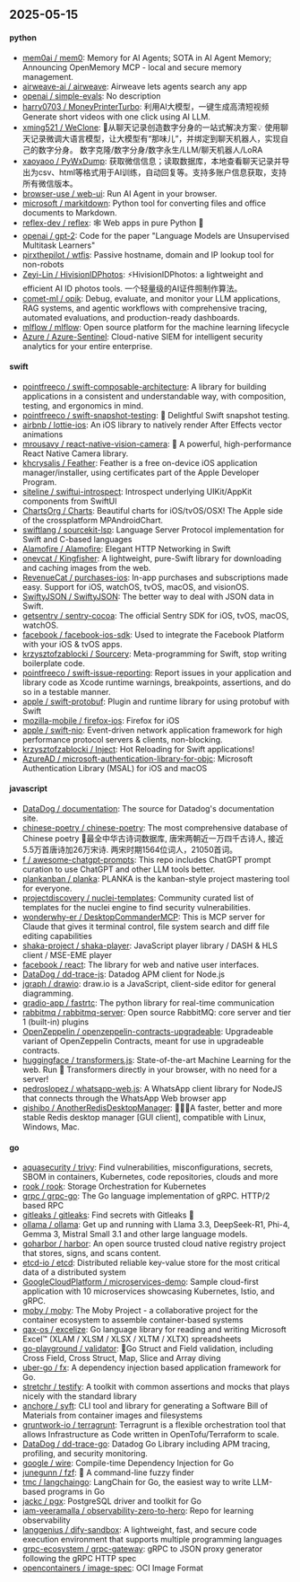 ## 2025-05-15

#### python
* [mem0ai / mem0](https://github.com/mem0ai/mem0): Memory for AI Agents; SOTA in AI Agent Memory; Announcing OpenMemory MCP - local and secure memory management.
* [airweave-ai / airweave](https://github.com/airweave-ai/airweave): Airweave lets agents search any app
* [openai / simple-evals](https://github.com/openai/simple-evals): No description
* [harry0703 / MoneyPrinterTurbo](https://github.com/harry0703/MoneyPrinterTurbo): 利用AI大模型，一键生成高清短视频 Generate short videos with one click using AI LLM.
* [xming521 / WeClone](https://github.com/xming521/WeClone): 🚀从聊天记录创造数字分身的一站式解决方案💡 使用聊天记录微调大语言模型，让大模型有“那味儿”，并绑定到聊天机器人，实现自己的数字分身。 数字克隆/数字分身/数字永生/LLM/聊天机器人/LoRA
* [xaoyaoo / PyWxDump](https://github.com/xaoyaoo/PyWxDump): 获取微信信息；读取数据库，本地查看聊天记录并导出为csv、html等格式用于AI训练，自动回复等。支持多账户信息获取，支持所有微信版本。
* [browser-use / web-ui](https://github.com/browser-use/web-ui): Run AI Agent in your browser.
* [microsoft / markitdown](https://github.com/microsoft/markitdown): Python tool for converting files and office documents to Markdown.
* [reflex-dev / reflex](https://github.com/reflex-dev/reflex): 🕸️ Web apps in pure Python 🐍
* [openai / gpt-2](https://github.com/openai/gpt-2): Code for the paper "Language Models are Unsupervised Multitask Learners"
* [pirxthepilot / wtfis](https://github.com/pirxthepilot/wtfis): Passive hostname, domain and IP lookup tool for non-robots
* [Zeyi-Lin / HivisionIDPhotos](https://github.com/Zeyi-Lin/HivisionIDPhotos): ⚡️HivisionIDPhotos: a lightweight and efficient AI ID photos tools. 一个轻量级的AI证件照制作算法。
* [comet-ml / opik](https://github.com/comet-ml/opik): Debug, evaluate, and monitor your LLM applications, RAG systems, and agentic workflows with comprehensive tracing, automated evaluations, and production-ready dashboards.
* [mlflow / mlflow](https://github.com/mlflow/mlflow): Open source platform for the machine learning lifecycle
* [Azure / Azure-Sentinel](https://github.com/Azure/Azure-Sentinel): Cloud-native SIEM for intelligent security analytics for your entire enterprise.

#### swift
* [pointfreeco / swift-composable-architecture](https://github.com/pointfreeco/swift-composable-architecture): A library for building applications in a consistent and understandable way, with composition, testing, and ergonomics in mind.
* [pointfreeco / swift-snapshot-testing](https://github.com/pointfreeco/swift-snapshot-testing): 📸 Delightful Swift snapshot testing.
* [airbnb / lottie-ios](https://github.com/airbnb/lottie-ios): An iOS library to natively render After Effects vector animations
* [mrousavy / react-native-vision-camera](https://github.com/mrousavy/react-native-vision-camera): 📸 A powerful, high-performance React Native Camera library.
* [khcrysalis / Feather](https://github.com/khcrysalis/Feather): Feather is a free on-device iOS application manager/installer, using certificates part of the Apple Developer Program.
* [siteline / swiftui-introspect](https://github.com/siteline/swiftui-introspect): Introspect underlying UIKit/AppKit components from SwiftUI
* [ChartsOrg / Charts](https://github.com/ChartsOrg/Charts): Beautiful charts for iOS/tvOS/OSX! The Apple side of the crossplatform MPAndroidChart.
* [swiftlang / sourcekit-lsp](https://github.com/swiftlang/sourcekit-lsp): Language Server Protocol implementation for Swift and C-based languages
* [Alamofire / Alamofire](https://github.com/Alamofire/Alamofire): Elegant HTTP Networking in Swift
* [onevcat / Kingfisher](https://github.com/onevcat/Kingfisher): A lightweight, pure-Swift library for downloading and caching images from the web.
* [RevenueCat / purchases-ios](https://github.com/RevenueCat/purchases-ios): In-app purchases and subscriptions made easy. Support for iOS, watchOS, tvOS, macOS, and visionOS.
* [SwiftyJSON / SwiftyJSON](https://github.com/SwiftyJSON/SwiftyJSON): The better way to deal with JSON data in Swift.
* [getsentry / sentry-cocoa](https://github.com/getsentry/sentry-cocoa): The official Sentry SDK for iOS, tvOS, macOS, watchOS.
* [facebook / facebook-ios-sdk](https://github.com/facebook/facebook-ios-sdk): Used to integrate the Facebook Platform with your iOS & tvOS apps.
* [krzysztofzablocki / Sourcery](https://github.com/krzysztofzablocki/Sourcery): Meta-programming for Swift, stop writing boilerplate code.
* [pointfreeco / swift-issue-reporting](https://github.com/pointfreeco/swift-issue-reporting): Report issues in your application and library code as Xcode runtime warnings, breakpoints, assertions, and do so in a testable manner.
* [apple / swift-protobuf](https://github.com/apple/swift-protobuf): Plugin and runtime library for using protobuf with Swift
* [mozilla-mobile / firefox-ios](https://github.com/mozilla-mobile/firefox-ios): Firefox for iOS
* [apple / swift-nio](https://github.com/apple/swift-nio): Event-driven network application framework for high performance protocol servers & clients, non-blocking.
* [krzysztofzablocki / Inject](https://github.com/krzysztofzablocki/Inject): Hot Reloading for Swift applications!
* [AzureAD / microsoft-authentication-library-for-objc](https://github.com/AzureAD/microsoft-authentication-library-for-objc): Microsoft Authentication Library (MSAL) for iOS and macOS

#### javascript
* [DataDog / documentation](https://github.com/DataDog/documentation): The source for Datadog's documentation site.
* [chinese-poetry / chinese-poetry](https://github.com/chinese-poetry/chinese-poetry): The most comprehensive database of Chinese poetry 🧶最全中华古诗词数据库, 唐宋两朝近一万四千古诗人, 接近5.5万首唐诗加26万宋诗. 两宋时期1564位词人，21050首词。
* [f / awesome-chatgpt-prompts](https://github.com/f/awesome-chatgpt-prompts): This repo includes ChatGPT prompt curation to use ChatGPT and other LLM tools better.
* [plankanban / planka](https://github.com/plankanban/planka): PLANKA is the kanban-style project mastering tool for everyone.
* [projectdiscovery / nuclei-templates](https://github.com/projectdiscovery/nuclei-templates): Community curated list of templates for the nuclei engine to find security vulnerabilities.
* [wonderwhy-er / DesktopCommanderMCP](https://github.com/wonderwhy-er/DesktopCommanderMCP): This is MCP server for Claude that gives it terminal control, file system search and diff file editing capabilities
* [shaka-project / shaka-player](https://github.com/shaka-project/shaka-player): JavaScript player library / DASH & HLS client / MSE-EME player
* [facebook / react](https://github.com/facebook/react): The library for web and native user interfaces.
* [DataDog / dd-trace-js](https://github.com/DataDog/dd-trace-js): Datadog APM client for Node.js
* [jgraph / drawio](https://github.com/jgraph/drawio): draw.io is a JavaScript, client-side editor for general diagramming.
* [gradio-app / fastrtc](https://github.com/gradio-app/fastrtc): The python library for real-time communication
* [rabbitmq / rabbitmq-server](https://github.com/rabbitmq/rabbitmq-server): Open source RabbitMQ: core server and tier 1 (built-in) plugins
* [OpenZeppelin / openzeppelin-contracts-upgradeable](https://github.com/OpenZeppelin/openzeppelin-contracts-upgradeable): Upgradeable variant of OpenZeppelin Contracts, meant for use in upgradeable contracts.
* [huggingface / transformers.js](https://github.com/huggingface/transformers.js): State-of-the-art Machine Learning for the web. Run 🤗 Transformers directly in your browser, with no need for a server!
* [pedroslopez / whatsapp-web.js](https://github.com/pedroslopez/whatsapp-web.js): A WhatsApp client library for NodeJS that connects through the WhatsApp Web browser app
* [qishibo / AnotherRedisDesktopManager](https://github.com/qishibo/AnotherRedisDesktopManager): 🚀🚀🚀A faster, better and more stable Redis desktop manager [GUI client], compatible with Linux, Windows, Mac.

#### go
* [aquasecurity / trivy](https://github.com/aquasecurity/trivy): Find vulnerabilities, misconfigurations, secrets, SBOM in containers, Kubernetes, code repositories, clouds and more
* [rook / rook](https://github.com/rook/rook): Storage Orchestration for Kubernetes
* [grpc / grpc-go](https://github.com/grpc/grpc-go): The Go language implementation of gRPC. HTTP/2 based RPC
* [gitleaks / gitleaks](https://github.com/gitleaks/gitleaks): Find secrets with Gitleaks 🔑
* [ollama / ollama](https://github.com/ollama/ollama): Get up and running with Llama 3.3, DeepSeek-R1, Phi-4, Gemma 3, Mistral Small 3.1 and other large language models.
* [goharbor / harbor](https://github.com/goharbor/harbor): An open source trusted cloud native registry project that stores, signs, and scans content.
* [etcd-io / etcd](https://github.com/etcd-io/etcd): Distributed reliable key-value store for the most critical data of a distributed system
* [GoogleCloudPlatform / microservices-demo](https://github.com/GoogleCloudPlatform/microservices-demo): Sample cloud-first application with 10 microservices showcasing Kubernetes, Istio, and gRPC.
* [moby / moby](https://github.com/moby/moby): The Moby Project - a collaborative project for the container ecosystem to assemble container-based systems
* [qax-os / excelize](https://github.com/qax-os/excelize): Go language library for reading and writing Microsoft Excel™ (XLAM / XLSM / XLSX / XLTM / XLTX) spreadsheets
* [go-playground / validator](https://github.com/go-playground/validator): 💯Go Struct and Field validation, including Cross Field, Cross Struct, Map, Slice and Array diving
* [uber-go / fx](https://github.com/uber-go/fx): A dependency injection based application framework for Go.
* [stretchr / testify](https://github.com/stretchr/testify): A toolkit with common assertions and mocks that plays nicely with the standard library
* [anchore / syft](https://github.com/anchore/syft): CLI tool and library for generating a Software Bill of Materials from container images and filesystems
* [gruntwork-io / terragrunt](https://github.com/gruntwork-io/terragrunt): Terragrunt is a flexible orchestration tool that allows Infrastructure as Code written in OpenTofu/Terraform to scale.
* [DataDog / dd-trace-go](https://github.com/DataDog/dd-trace-go): Datadog Go Library including APM tracing, profiling, and security monitoring.
* [google / wire](https://github.com/google/wire): Compile-time Dependency Injection for Go
* [junegunn / fzf](https://github.com/junegunn/fzf): 🌸 A command-line fuzzy finder
* [tmc / langchaingo](https://github.com/tmc/langchaingo): LangChain for Go, the easiest way to write LLM-based programs in Go
* [jackc / pgx](https://github.com/jackc/pgx): PostgreSQL driver and toolkit for Go
* [iam-veeramalla / observability-zero-to-hero](https://github.com/iam-veeramalla/observability-zero-to-hero): Repo for learning observability
* [langgenius / dify-sandbox](https://github.com/langgenius/dify-sandbox): A lightweight, fast, and secure code execution environment that supports multiple programming languages
* [grpc-ecosystem / grpc-gateway](https://github.com/grpc-ecosystem/grpc-gateway): gRPC to JSON proxy generator following the gRPC HTTP spec
* [opencontainers / image-spec](https://github.com/opencontainers/image-spec): OCI Image Format
